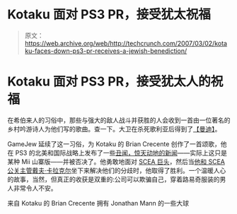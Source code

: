 # Kotaku 面对 PS3 PR，接受犹太祝福

> 原文：<https://web.archive.org/web/http://techcrunch.com/2007/03/02/kotaku-faces-down-ps3-pr-receives-a-jewish-benediction/>

# Kotaku 面对 PS3 PR，接受犹太人的祝福

在希伯来人的习俗中，那些与强大的敌人战斗并获胜的人会收到一首由一位著名的乡村吟游诗人为他们写的歌曲。查一下。大卫在杀死歌利亚后得到了[【曼迪】](https://web.archive.org/web/20130628181638/http://en.wikipedia.org/wiki/Barry_Manilow)。

GameJew 延续了这一习俗，为 Kotaku 的 Brian Crecente 创作了一首颂歌，他在 PS3 的北美和国际战略上发布了一些[丑闻，惊天动地的新闻](https://web.archive.org/web/20130628181638/http://kotaku.com/gaming/sony/rumor-sony-to-unveil-playstation-home-240746.php)——实际上这只是某种 Mii 山寨版——并被否决了。他勇敢地面对 [SCEA 巨头](https://web.archive.org/web/20130628181638/http://kotaku.com/gaming/top/sony-blackballs-kotaku-240860.php)，然后当[他和 SCEA 公关主管戴夫·卡拉克尔](https://web.archive.org/web/20130628181638/http://kotaku.com/gaming/sony/sony-and-kotaku-makeup-240922.php)坐下来解决他们的分歧时，他取得了胜利。一个温暖人心的故事，当然，但真正的收获是双重的:公司可以欺骗自己，穿着路易奇服装的男人非常令人不安。

来自 Kotaku 的 Brian Crecente 拥有 Jonathan Mann 的一些大球